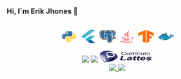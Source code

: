 ### Hi, I´m Erik Jhones 👋

<!-- <img src="https://raw.githubusercontent.com/M0nica/M0nica/master/gh-header-image-cropped.png" alt="">
I'm a software engineer who is passionate about making contributing to open-source more approachable, creating technology to elevate people, and building community. Some technologies I enjoy working with include ReactJS, Jamstack (JavaScript, APIs + Markup) and GraphQL. In 2020, I was selected to be an inaugural <a href="https://stars.github.com/">GitHub Star 🌟</a> based on my involvement in the tech community.  My interest in the React ecosystem led me to launch <a href="https://www.meetup.com/React-Ladies/">React Ladies</a>, a community for women and non-binary ReactJS developers. -->

<!--
**ErikJhones/ErikJhones** is a ✨ _special_ ✨ repository because its `README.md` (this file) appears on your GitHub profile.

Here are some ideas to get you started:

- 🔭 I’m currently working on ...
- 🌱 I’m currently learning ...
- 👯 I’m looking to collaborate on ...
- 🤔 I’m looking for help with ...
- 💬 Ask me about ...
- 📫 How to reach me: ...
- 😄 Pronouns: ...
- ⚡ Fun fact: ...
-->

<!-- ## Find me around the web 🌎: <a href="https://github.com/sponsors/M0nica"><img align="left" width="150" height="150" src="https://github.com/M0nica/M0nica/blob/main/octomonica/m0nica-octocat-rotating.gif?raw=true"></a>
- Learning in public on <a href="https://www.twitch.tv/blacktechdiva">Twitch</a> or <a href="https://www.monica.dev">monica.dev</a> 📹 ✍🏾
- Tinkering with interactions on <a href="https://codepen.io/m0nica"> Codepen</a> 🏓
- Sharing updates on <a href="https://www.linkedin.com/in/monicampowell/">LinkedIn</a> 💼 -->

<div style="display: inline_block" align="center"><br>
  <img align="center" alt="Erik-Python" height="30" width="40" src="https://raw.githubusercontent.com/devicons/devicon/master/icons/python/python-original.svg">
  <img align="center" alt="Erik-Flutter" height="30" width="40" src="https://raw.githubusercontent.com/devicons/devicon/master/icons/flutter/flutter-original.svg">
  <img align="center" alt="Erik-PostgreSQL" height="30" width="40" src="https://raw.githubusercontent.com/devicons/devicon/master/icons/postgresql/postgresql-original.svg">
  <img align="center" alt="Erik-Java" height="30" width="40" src="https://raw.githubusercontent.com/devicons/devicon/master/icons/java/java-plain.svg">
  <img align="center" alt="Erik-TensorFlow" height="30" width="40" src="https://raw.githubusercontent.com/devicons/devicon/master/icons/tensorflow/tensorflow-original.svg">
  <img align="center" alt="Erik-Docker" height="30" width="40" src="https://raw.githubusercontent.com/devicons/devicon/master/icons/docker/docker-original.svg">
</div><br>

<div align="center">
  <a href="erikjhonesf@gmail.com" target="_blank"><img src="https://img.shields.io/badge/Gmail-D14836?style=for-the-badge&logo=gmail&logoColor=white"></a>
  <a href="https://www.linkedin.com/in/erik-jhones-9605a8136/" target="_blank"><img src="https://img.shields.io/badge/LinkedIn-0077B5?style=for-the-badge&logo=linkedin&logoColor=white"></a>
  <a href="http://lattes.cnpq.br/8726797571370577">
  <img src="./images/lattes.jpeg?raw=true" alt="curriculum lattes" style="width:120px;height:28px;">
</a>
</div>

<div align="center">
  <a href="https://github.com/ErikJhones">
  <img height="180em" src="https://github-readme-stats.vercel.app/api?username=ErikJhones&show_icons=true&theme=tokyonight&include_all_commits=true&count_private=true"/>
  <img height="180em" src="https://github-readme-stats.vercel.app/api/top-langs/?username=ErikJhones&layout=compact&langs_count=7&theme=tokyonight"/>
  </a>
</div><br>